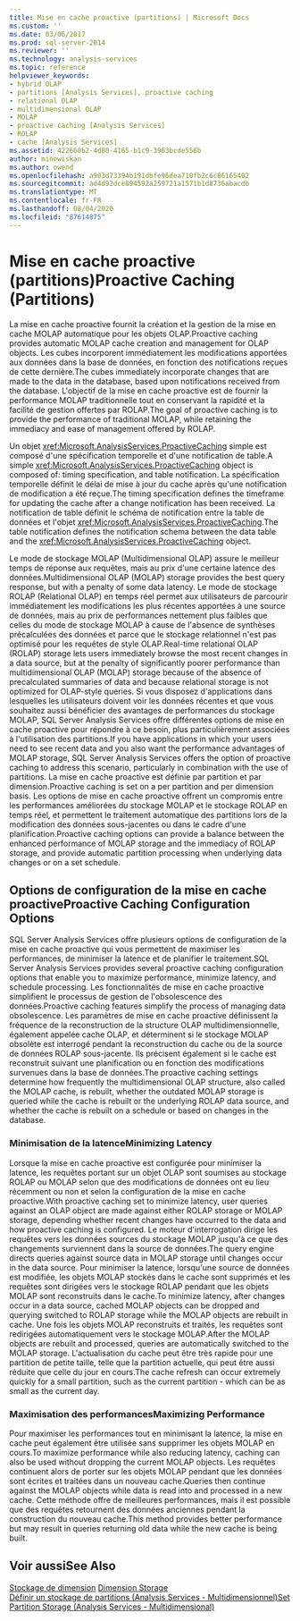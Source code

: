 ```yaml
---
title: Mise en cache proactive (partitions) | Microsoft Docs
ms.custom: ''
ms.date: 03/06/2017
ms.prod: sql-server-2014
ms.reviewer: ''
ms.technology: analysis-services
ms.topic: reference
helpviewer_keywords:
- hybrid OLAP
- partitions [Analysis Services], proactive caching
- relational OLAP
- multidimensional OLAP
- MOLAP
- proactive caching [Analysis Services]
- ROLAP
- cache [Analysis Services]
ms.assetid: 422660b2-4d80-4165-b1c9-3963bcde556b
author: minewiskan
ms.author: owend
ms.openlocfilehash: a903d73394b191dbfe96dea710fb2c6c86165402
ms.sourcegitcommit: ad4d92dce894592a259721a1571b1d8736abacdb
ms.translationtype: MT
ms.contentlocale: fr-FR
ms.lasthandoff: 08/04/2020
ms.locfileid: "87614875"
---
```

# <a name="proactive-caching-partitions"></a><span data-ttu-id="49079-102">Mise en cache proactive (partitions)</span><span class="sxs-lookup"><span data-stu-id="49079-102">Proactive Caching (Partitions)</span></span>
  <span data-ttu-id="49079-103">La mise en cache proactive fournit la création et la gestion de la mise en cache MOLAP automatique pour les objets OLAP.</span><span class="sxs-lookup"><span data-stu-id="49079-103">Proactive caching provides automatic MOLAP cache creation and management for OLAP objects.</span></span> <span data-ttu-id="49079-104">Les cubes incorporent immédiatement les modifications apportées aux données dans la base de données, en fonction des notifications reçues de cette dernière.</span><span class="sxs-lookup"><span data-stu-id="49079-104">The cubes immediately incorporate changes that are made to the data in the database, based upon notifications received from the database.</span></span> <span data-ttu-id="49079-105">L'objectif de la mise en cache proactive est de fournir la performance MOLAP traditionnelle tout en conservant la rapidité et la facilité de gestion offertes par ROLAP.</span><span class="sxs-lookup"><span data-stu-id="49079-105">The goal of proactive caching is to provide the performance of traditional MOLAP, while retaining the immediacy and ease of management offered by ROLAP.</span></span>  
  
 <span data-ttu-id="49079-106">Un objet <xref:Microsoft.AnalysisServices.ProactiveCaching> simple est composé d'une spécification temporelle et d'une notification de table.</span><span class="sxs-lookup"><span data-stu-id="49079-106">A simple <xref:Microsoft.AnalysisServices.ProactiveCaching> object is composed of: timing specification, and table notification.</span></span> <span data-ttu-id="49079-107">La spécification temporelle définit le délai de mise à jour du cache après qu'une notification de modification a été reçue.</span><span class="sxs-lookup"><span data-stu-id="49079-107">The timing specification defines the timeframe for updating the cache after a change notification has been received.</span></span> <span data-ttu-id="49079-108">La notification de table définit le schéma de notification entre la table de données et l'objet <xref:Microsoft.AnalysisServices.ProactiveCaching>.</span><span class="sxs-lookup"><span data-stu-id="49079-108">The table notification defines the notification schema between the data table and the <xref:Microsoft.AnalysisServices.ProactiveCaching> object.</span></span>  
  
 <span data-ttu-id="49079-109">Le mode de stockage MOLAP (Multidimensional OLAP) assure le meilleur temps de réponse aux requêtes, mais au prix d'une certaine latence des données.</span><span class="sxs-lookup"><span data-stu-id="49079-109">Multidimensional OLAP (MOLAP) storage provides the best query response, but with a penalty of some data latency.</span></span> <span data-ttu-id="49079-110">Le mode de stockage ROLAP (Relational OLAP) en temps réel permet aux utilisateurs de parcourir immédiatement les modifications les plus récentes apportées à une source de données, mais au prix de performances nettement plus faibles que celles du mode de stockage MOLAP à cause de l'absence de synthèses précalculées des données et parce que le stockage relationnel n'est pas optimisé pour les requêtes de style OLAP.</span><span class="sxs-lookup"><span data-stu-id="49079-110">Real-time relational OLAP (ROLAP) storage lets users immediately browse the most recent changes in a data source, but at the penalty of significantly poorer performance than multidimensional OLAP (MOLAP) storage because of the absence of precalculated summaries of data and because relational storage is not optimized for OLAP-style queries.</span></span> <span data-ttu-id="49079-111">Si vous disposez d'applications dans lesquelles les utilisateurs doivent voir les données récentes et que vous souhaitez aussi bénéficier des avantages de performances du stockage MOLAP, SQL Server Analysis Services offre différentes options de mise en cache proactive pour répondre à ce besoin, plus particulièrement associées à l'utilisation des partitions.</span><span class="sxs-lookup"><span data-stu-id="49079-111">If you have applications in which your users need to see recent data and you also want the performance advantages of MOLAP storage, SQL Server Analysis Services offers the option of proactive caching to address this scenario, particularly in combination with the use of partitions.</span></span> <span data-ttu-id="49079-112">La mise en cache proactive est définie par partition et par dimension.</span><span class="sxs-lookup"><span data-stu-id="49079-112">Proactive caching is set on a per partition and per dimension basis.</span></span> <span data-ttu-id="49079-113">Les options de mise en cache proactive offrent un compromis entre les performances améliorées du stockage MOLAP et le stockage ROLAP en temps réel, et permettent le traitement automatique des partitions lors de la modification des données sous-jacentes ou dans le cadre d'une planification.</span><span class="sxs-lookup"><span data-stu-id="49079-113">Proactive caching options can provide a balance between the enhanced performance of MOLAP storage and the immediacy of ROLAP storage, and provide automatic partition processing when underlying data changes or on a set schedule.</span></span>  
  
## <a name="proactive-caching-configuration-options"></a><span data-ttu-id="49079-114">Options de configuration de la mise en cache proactive</span><span class="sxs-lookup"><span data-stu-id="49079-114">Proactive Caching Configuration Options</span></span>  
 <span data-ttu-id="49079-115">SQL Server Analysis Services offre plusieurs options de configuration de la mise en cache proactive qui vous permettent de maximiser les performances, de minimiser la latence et de planifier le traitement.</span><span class="sxs-lookup"><span data-stu-id="49079-115">SQL Server Analysis Services provides several proactive caching configuration options that enable you to maximize performance, minimize latency, and schedule processing.</span></span> <span data-ttu-id="49079-116">Les fonctionnalités de mise en cache proactive simplifient le processus de gestion de l'obsolescence des données.</span><span class="sxs-lookup"><span data-stu-id="49079-116">Proactive caching features simplify the process of managing data obsolescence.</span></span> <span data-ttu-id="49079-117">Les paramètres de mise en cache proactive définissent la fréquence de la reconstruction de la structure OLAP multidimensionnelle, également appelée cache OLAP, et déterminent si le stockage MOLAP obsolète est interrogé pendant la reconstruction du cache ou de la source de données ROLAP sous-jacente. Ils précisent également si le cache est reconstruit suivant une planification ou en fonction des modifications survenues dans la base de données.</span><span class="sxs-lookup"><span data-stu-id="49079-117">The proactive caching settings determine how frequently the multidimensional OLAP structure, also called the MOLAP cache, is rebuilt, whether the outdated MOLAP storage is queried while the cache is rebuilt or the underlying ROLAP data source, and whether the cache is rebuilt on a schedule or based on changes in the database.</span></span>  
  
### <a name="minimizing-latency"></a><span data-ttu-id="49079-118">Minimisation de la latence</span><span class="sxs-lookup"><span data-stu-id="49079-118">Minimizing Latency</span></span>  
 <span data-ttu-id="49079-119">Lorsque la mise en cache proactive est configurée pour minimiser la latence, les requêtes portant sur un objet OLAP sont soumises au stockage ROLAP ou MOLAP selon que des modifications de données ont eu lieu récemment ou non et selon la configuration de la mise en cache proactive.</span><span class="sxs-lookup"><span data-stu-id="49079-119">With proactive caching set to minimize latency, user queries against an OLAP object are made against either ROLAP storage or MOLAP storage, depending whether recent changes have occurred to the data and how proactive caching is configured.</span></span> <span data-ttu-id="49079-120">Le moteur d'interrogation dirige les requêtes vers les données sources du stockage MOLAP jusqu'à ce que des changements surviennent dans la source de données.</span><span class="sxs-lookup"><span data-stu-id="49079-120">The query engine directs queries against source data in MOLAP storage until changes occur in the data source.</span></span> <span data-ttu-id="49079-121">Pour minimiser la latence, lorsqu'une source de données est modifiée, les objets MOLAP stockés dans le cache sont supprimés et les requêtes sont dirigées vers le stockage ROLAP pendant que les objets MOLAP sont reconstruits dans le cache.</span><span class="sxs-lookup"><span data-stu-id="49079-121">To minimize latency, after changes occur in a data source, cached MOLAP objects can be dropped and querying switched to ROLAP storage while the MOLAP objects are rebuilt in cache.</span></span> <span data-ttu-id="49079-122">Une fois les objets MOLAP reconstruits et traités, les requêtes sont redirigées automatiquement vers le stockage MOLAP.</span><span class="sxs-lookup"><span data-stu-id="49079-122">After the MOLAP objects are rebuilt and processed, queries are automatically switched to the MOLAP storage.</span></span> <span data-ttu-id="49079-123">L'actualisation du cache peut être très rapide pour une partition de petite taille, telle que la partition actuelle, qui peut être aussi réduite que celle du jour en cours.</span><span class="sxs-lookup"><span data-stu-id="49079-123">The cache refresh can occur extremely quickly for a small partition, such as the current partition - which can be as small as the current day.</span></span>  
  
### <a name="maximizing-performance"></a><span data-ttu-id="49079-124">Maximisation des performances</span><span class="sxs-lookup"><span data-stu-id="49079-124">Maximizing Performance</span></span>  
 <span data-ttu-id="49079-125">Pour maximiser les performances tout en minimisant la latence, la mise en cache peut également être utilisée sans supprimer les objets MOLAP en cours.</span><span class="sxs-lookup"><span data-stu-id="49079-125">To maximize performance while also reducing latency, caching can also be used without dropping the current MOLAP objects.</span></span> <span data-ttu-id="49079-126">Les requêtes continuent alors de porter sur les objets MOLAP pendant que les données sont écrites et traitées dans un nouveau cache.</span><span class="sxs-lookup"><span data-stu-id="49079-126">Queries then continue against the MOLAP objects while data is read into and processed in a new cache.</span></span> <span data-ttu-id="49079-127">Cette méthode offre de meilleures performances, mais il est possible que des requêtes retournent des données anciennes pendant la construction du nouveau cache.</span><span class="sxs-lookup"><span data-stu-id="49079-127">This method provides better performance but may result in queries returning old data while the new cache is being built.</span></span>  
  
## <a name="see-also"></a><span data-ttu-id="49079-128">Voir aussi</span><span class="sxs-lookup"><span data-stu-id="49079-128">See Also</span></span>  
 <span data-ttu-id="49079-129">[Stockage de dimension](../multidimensional-models-olap-logical-dimension-objects/dimensions-storage.md) </span><span class="sxs-lookup"><span data-stu-id="49079-129">[Dimension Storage](../multidimensional-models-olap-logical-dimension-objects/dimensions-storage.md) </span></span>  
 [<span data-ttu-id="49079-130">Définir un stockage de partitions &#40;Analysis Services - Multidimensionnel&#41;</span><span class="sxs-lookup"><span data-stu-id="49079-130">Set Partition Storage &#40;Analysis Services - Multidimensional&#41;</span></span>](../multidimensional-models/set-partition-storage-analysis-services-multidimensional.md)  
  
  
